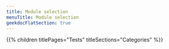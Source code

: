 ```yaml
---
title: Module selection
menuTitle: Module selection 
geekdocFlatSection: true
---
```


{{% children titlePages="Tests" titleSections="Categories" %}}